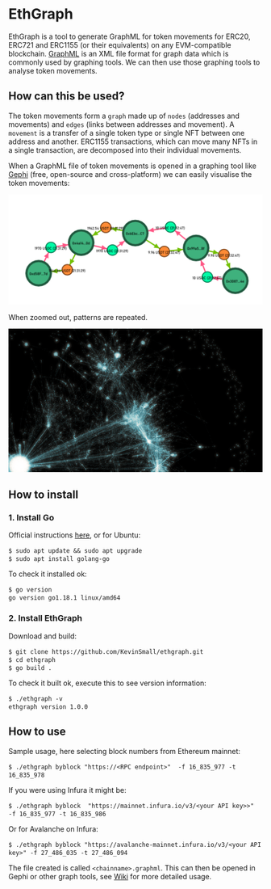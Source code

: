 # EthGraph
EthGraph is a tool to generate GraphML for token movements for ERC20, ERC721 and ERC1155 (or their equivalents) on any EVM-compatible blockchain. [GraphML](https://en.wikipedia.org/wiki/GraphML) is an XML file format for graph data which is commonly used by graphing tools. We can then use those graphing tools to analyse token movements.

## How can this be used?
The token movements form a `graph` made up of `nodes` (addresses and movements) and `edges` (links between addresses and movement). A `movement` is a transfer of a single token type or single NFT between one address and another. ERC1155 transactions, which can move many NFTs in a single transaction, are decomposed into their individual movements.

When a GraphML file of token movements is opened in a graphing tool like [Gephi](https://gephi.org/) (free, open-source and cross-platform) we can easily visualise the token movements:

![Movements as graph](./docs/movements_as_graph.png "Token Movements as Graph (Gephi screenshot)")

When zoomed out, patterns are repeated.

![Far graph](./docs/movements_as_graph_far.png "Token Movements as Graph from Afar (Gephi screenshot")

## How to install

### 1. Install Go
Official instructions [here](https://go.dev/doc/install), or for Ubuntu:
```
$ sudo apt update && sudo apt upgrade
$ sudo apt install golang-go
```
To check it installed ok:
```
$ go version
go version go1.18.1 linux/amd64
```
### 2. Install EthGraph
Download and build:
```
$ git clone https://github.com/KevinSmall/ethgraph.git 
$ cd ethgraph
$ go build .
```
To check it built ok, execute this to see version information:
```
$ ./ethgraph -v
ethgraph version 1.0.0
```

## How to use
Sample usage, here selecting block numbers from Ethereum mainnet:
```
$ ./ethgraph byblock "https://<RPC endpoint>"  -f 16_835_977 -t 16_835_978
```
If you were using Infura it might be:
```
$ ./ethgraph byblock  "https://mainnet.infura.io/v3/<your API key>>"  -f 16_835_977 -t 16_835_986
```
Or for Avalanche on Infura:
```
$ ./ethgraph byblock "https://avalanche-mainnet.infura.io/v3/<your API key>" -f 27_486_035 -t 27_486_094
```

The file created is called `<chainname>.graphml`. This can then be opened in Gephi or other graph tools, see [Wiki](https://github.com/KevinSmall/ethgraph/wiki) for more detailed usage.